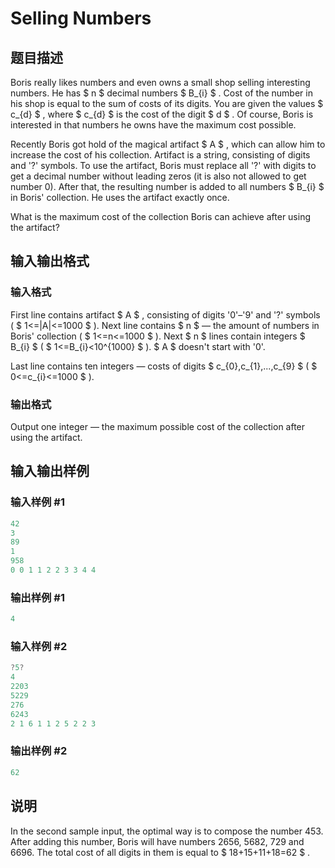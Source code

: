 # Selling Numbers

## 题目描述

Boris really likes numbers and even owns a small shop selling interesting numbers. He has $ n $ decimal numbers $ B_{i} $ . Cost of the number in his shop is equal to the sum of costs of its digits. You are given the values $ c_{d} $ , where $ c_{d} $ is the cost of the digit $ d $ . Of course, Boris is interested in that numbers he owns have the maximum cost possible.

Recently Boris got hold of the magical artifact $ A $ , which can allow him to increase the cost of his collection. Artifact is a string, consisting of digits and '?' symbols. To use the artifact, Boris must replace all '?' with digits to get a decimal number without leading zeros (it is also not allowed to get number 0). After that, the resulting number is added to all numbers $ B_{i} $ in Boris' collection. He uses the artifact exactly once.

What is the maximum cost of the collection Boris can achieve after using the artifact?

## 输入输出格式

### 输入格式

First line contains artifact $ A $ , consisting of digits '0'–'9' and '?' symbols ( $ 1<=|A|<=1000 $ ). Next line contains $ n $ — the amount of numbers in Boris' collection ( $ 1<=n<=1000 $ ). Next $ n $ lines contain integers $ B_{i} $ ( $ 1<=B_{i}&lt;10^{1000} $ ). $ A $ doesn't start with '0'.

Last line contains ten integers — costs of digits $ c_{0},c_{1},...,c_{9} $ ( $ 0<=c_{i}<=1000 $ ).

### 输出格式

Output one integer — the maximum possible cost of the collection after using the artifact.

## 输入输出样例

### 输入样例 #1

```cpp
42
3
89
1
958
0 0 1 1 2 2 3 3 4 4

```
### 输出样例 #1

```cpp
4

```
### 输入样例 #2

```cpp
?5?
4
2203
5229
276
6243
2 1 6 1 1 2 5 2 2 3

```
### 输出样例 #2

```cpp
62

```
## 说明

In the second sample input, the optimal way is to compose the number 453. After adding this number, Boris will have numbers 2656, 5682, 729 and 6696. The total cost of all digits in them is equal to $ 18+15+11+18=62 $ .

